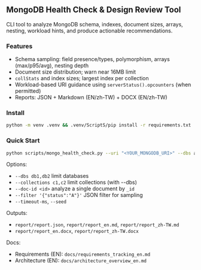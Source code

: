 ## MongoDB Health Check & Design Review Tool

CLI tool to analyze MongoDB schema, indexes, document sizes, arrays, nesting, workload hints, and produce actionable recommendations.

### Features
- Schema sampling: field presence/types, polymorphism, arrays (max/p95/avg), nesting depth
- Document size distribution; warn near 16MB limit
- `collStats` and index sizes; largest index per collection
- Workload-based URI guidance using `serverStatus().opcounters` (when permitted)
- Reports: JSON + Markdown (EN/zh-TW) + DOCX (EN/zh-TW)

### Install
```bash
python -m venv .venv && .venv/ScriptS/pip install -r requirements.txt
```

### Quick Start
```bash
python scripts/mongo_health_check.py --uri "<YOUR_MONGODB_URI>" --dbs appdb --collections orders --sample-size 200 --max-docs-per-coll 5000 --output-dir report
```

Options:
- `--dbs db1,db2` limit databases
- `--collections c1,c2` limit collections (with --dbs)
- `--doc-id <id>` analyze a single document by `_id`
- `--filter '{"status":"A"}'` JSON filter for sampling
- `--timeout-ms`, `--seed`

Outputs:
- `report/report.json`, `report/report_en.md`, `report/report_zh-TW.md`
- `report/report_en.docx`, `report/report_zh-TW.docx`

Docs:
- Requirements (EN): `docs/requirements_tracking_en.md`
- Architecture (EN): `docs/architecture_overview_en.md`

